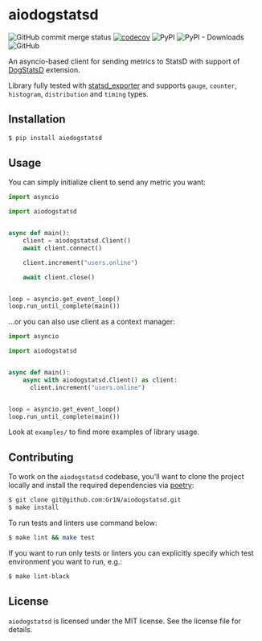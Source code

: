# aiodogstatsd

![GitHub commit merge status](https://img.shields.io/github/commit-status/Gr1N/aiodogstatsd/master/HEAD.svg?label=build%20status) [![codecov](https://codecov.io/gh/Gr1N/aiodogstatsd/branch/master/graph/badge.svg)](https://codecov.io/gh/Gr1N/aiodogstatsd) ![PyPI](https://img.shields.io/pypi/v/aiodogstatsd.svg?label=pypi%20version) ![PyPI - Downloads](https://img.shields.io/pypi/dm/aiodogstatsd.svg?label=pypi%20downloads) ![GitHub](https://img.shields.io/github/license/Gr1N/aiodogstatsd.svg)

An asyncio-based client for sending metrics to StatsD with support of [DogStatsD](https://docs.datadoghq.com/developers/dogstatsd/) extension.

Library fully tested with [statsd_exporter](https://github.com/prometheus/statsd_exporter) and supports `gauge`, `counter`, `histogram`, `distribution` and `timing` types.

## Installation

```sh
$ pip install aiodogstatsd
```

## Usage

You can simply initialize client to send any metric you want:

```python
import asyncio

import aiodogstatsd


async def main():
    client = aiodogstatsd.Client()
    await client.connect()

    client.increment("users.online")

    await client.close()


loop = asyncio.get_event_loop()
loop.run_until_complete(main())
```

...or you can also use client as a context manager:

```python
import asyncio

import aiodogstatsd


async def main():
    async with aiodogstatsd.Client() as client:
      client.increment("users.online")


loop = asyncio.get_event_loop()
loop.run_until_complete(main())
```

Look at `examples/` to find more examples of library usage.

## Contributing

To work on the `aiodogstatsd` codebase, you'll want to clone the project locally and install the required dependencies via [poetry](https://poetry.eustace.io):

```sh
$ git clone git@github.com:Gr1N/aiodogstatsd.git
$ make install
```

To run tests and linters use command below:

```sh
$ make lint && make test
```

If you want to run only tests or linters you can explicitly specify which test environment you want to run, e.g.:

```sh
$ make lint-black
```

## License

`aiodogstatsd` is licensed under the MIT license. See the license file for details.
